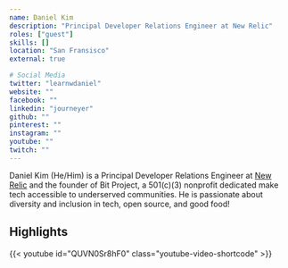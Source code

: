 ```yaml
---
name: Daniel Kim
description: "Principal Developer Relations Engineer at New Relic"
roles: ["guest"]
skills: []
location: "San Fransisco"
external: true

# Social Media 
twitter: "learnwdaniel"
website: ""
facebook: ""
linkedin: "journeyer"
github: ""
pinterest: ""
instagram: ""
youtube: ""
twitch: ""
---
```

<!-- markdownlint-disable MD041-->
Daniel Kim (He/Him) is a Principal Developer Relations Engineer at [New Relic](https://newrelic.com/) and the founder of Bit Project, a 501(c)(3) nonprofit dedicated make tech accessible to underserved communities. He is passionate about diversity and inclusion in tech, open source, and good food!

<!--more-->


## Highlights

{{< youtube id="QUVN0Sr8hF0" class="youtube-video-shortcode" >}}
